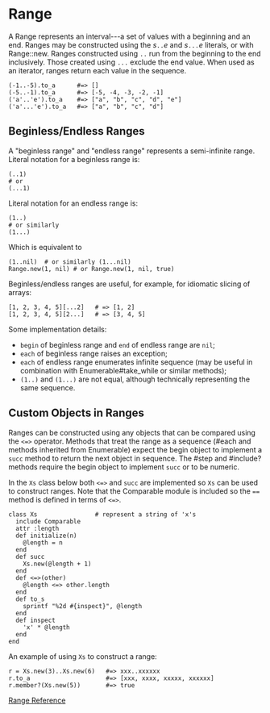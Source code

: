 # Range

A Range represents an interval---a set of values with a beginning and an end.
Ranges may be constructed using the *s*`..`*e* and *s*`...`*e* literals, or
with Range::new. Ranges constructed using `..` run from the beginning to the
end inclusively. Those created using `...` exclude the end value. When used as
an iterator, ranges return each value in the sequence.

    (-1..-5).to_a      #=> []
    (-5..-1).to_a      #=> [-5, -4, -3, -2, -1]
    ('a'..'e').to_a    #=> ["a", "b", "c", "d", "e"]
    ('a'...'e').to_a   #=> ["a", "b", "c", "d"]

## Beginless/Endless Ranges

A "beginless range" and "endless range" represents a semi-infinite range. 
Literal notation for a beginless range is:

    (..1)
    # or
    (...1)

Literal notation for an endless range is:

    (1..)
    # or similarly
    (1...)

Which is equivalent to

    (1..nil)  # or similarly (1...nil)
    Range.new(1, nil) # or Range.new(1, nil, true)

Beginless/endless ranges are useful, for example, for idiomatic slicing of
arrays:

    [1, 2, 3, 4, 5][...2]   # => [1, 2]
    [1, 2, 3, 4, 5][2...]   # => [3, 4, 5]

Some implementation details:

*   `begin` of beginless range and `end` of endless range are `nil`;
*   `each` of beginless range raises an exception;
*   `each` of endless range enumerates infinite sequence (may be useful in
    combination with Enumerable#take_while or similar methods);
*   `(1..)` and `(1...)` are not equal, although technically representing the
    same sequence.


## Custom Objects in Ranges

Ranges can be constructed using any objects that can be compared using the
`<=>` operator. Methods that treat the range as a sequence (#each and methods
inherited from Enumerable) expect the begin object to implement a `succ`
method to return the next object in sequence. The #step and #include? methods
require the begin object to implement `succ` or to be numeric.

In the `Xs` class below both `<=>` and `succ` are implemented so `Xs` can be
used to construct ranges. Note that the Comparable module is included so the
`==` method is defined in terms of `<=>`.

    class Xs                # represent a string of 'x's
      include Comparable
      attr :length
      def initialize(n)
        @length = n
      end
      def succ
        Xs.new(@length + 1)
      end
      def <=>(other)
        @length <=> other.length
      end
      def to_s
        sprintf "%2d #{inspect}", @length
      end
      def inspect
        'x' * @length
      end
    end

An example of using `Xs` to construct a range:

    r = Xs.new(3)..Xs.new(6)   #=> xxx..xxxxxx
    r.to_a                     #=> [xxx, xxxx, xxxxx, xxxxxx]
    r.member?(Xs.new(5))       #=> true

[Range Reference](https://ruby-doc.org/core-2.7.0/Range.html)
